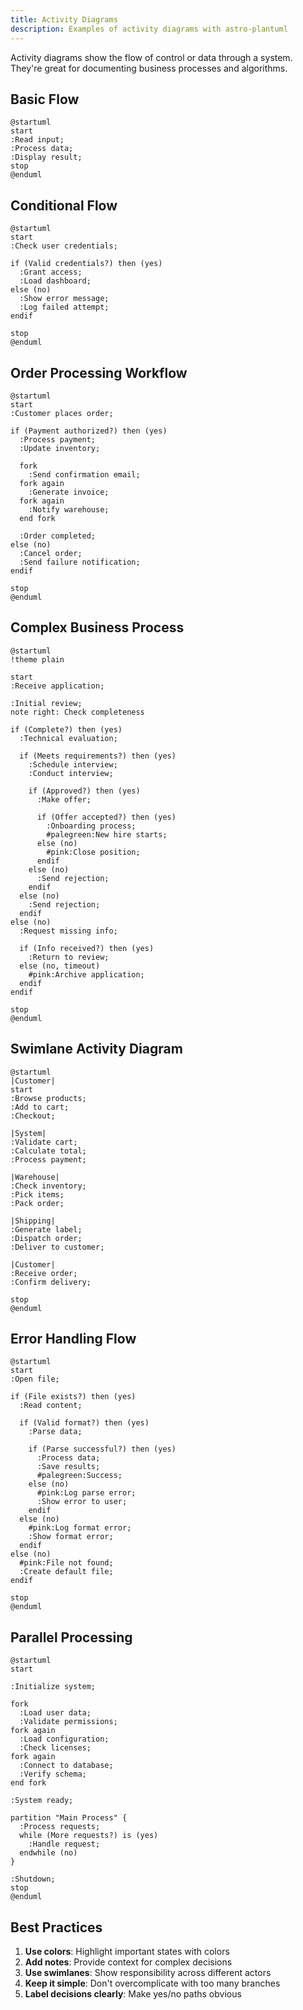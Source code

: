 ```yaml
---
title: Activity Diagrams
description: Examples of activity diagrams with astro-plantuml
---
```


Activity diagrams show the flow of control or data through a system. They're great for documenting business processes and algorithms.

## Basic Flow

```plantuml
@startuml
start
:Read input;
:Process data;
:Display result;
stop
@enduml
```

## Conditional Flow

```plantuml
@startuml
start
:Check user credentials;

if (Valid credentials?) then (yes)
  :Grant access;
  :Load dashboard;
else (no)
  :Show error message;
  :Log failed attempt;
endif

stop
@enduml
```

## Order Processing Workflow

```plantuml
@startuml
start
:Customer places order;

if (Payment authorized?) then (yes)
  :Process payment;
  :Update inventory;
  
  fork
    :Send confirmation email;
  fork again
    :Generate invoice;
  fork again
    :Notify warehouse;
  end fork
  
  :Order completed;
else (no)
  :Cancel order;
  :Send failure notification;
endif

stop
@enduml
```

## Complex Business Process

```plantuml
@startuml
!theme plain

start
:Receive application;

:Initial review;
note right: Check completeness

if (Complete?) then (yes)
  :Technical evaluation;
  
  if (Meets requirements?) then (yes)
    :Schedule interview;
    :Conduct interview;
    
    if (Approved?) then (yes)
      :Make offer;
      
      if (Offer accepted?) then (yes)
        :Onboarding process;
        #palegreen:New hire starts;
      else (no)
        #pink:Close position;
      endif
    else (no)
      :Send rejection;
    endif
  else (no)
    :Send rejection;
  endif
else (no)
  :Request missing info;
  
  if (Info received?) then (yes)
    :Return to review;
  else (no, timeout)
    #pink:Archive application;
  endif
endif

stop
@enduml
```

## Swimlane Activity Diagram

```plantuml
@startuml
|Customer|
start
:Browse products;
:Add to cart;
:Checkout;

|System|
:Validate cart;
:Calculate total;
:Process payment;

|Warehouse|
:Check inventory;
:Pick items;
:Pack order;

|Shipping|
:Generate label;
:Dispatch order;
:Deliver to customer;

|Customer|
:Receive order;
:Confirm delivery;

stop
@enduml
```

## Error Handling Flow

```plantuml
@startuml
start
:Open file;

if (File exists?) then (yes)
  :Read content;
  
  if (Valid format?) then (yes)
    :Parse data;
    
    if (Parse successful?) then (yes)
      :Process data;
      :Save results;
      #palegreen:Success;
    else (no)
      #pink:Log parse error;
      :Show error to user;
    endif
  else (no)
    #pink:Log format error;
    :Show format error;
  endif
else (no)
  #pink:File not found;
  :Create default file;
endif

stop
@enduml
```

## Parallel Processing

```plantuml
@startuml
start

:Initialize system;

fork
  :Load user data;
  :Validate permissions;
fork again
  :Load configuration;
  :Check licenses;
fork again
  :Connect to database;
  :Verify schema;
end fork

:System ready;

partition "Main Process" {
  :Process requests;
  while (More requests?) is (yes)
    :Handle request;
  endwhile (no)
}

:Shutdown;
stop
@enduml
```

## Best Practices

1. **Use colors**: Highlight important states with colors
2. **Add notes**: Provide context for complex decisions
3. **Use swimlanes**: Show responsibility across different actors
4. **Keep it simple**: Don't overcomplicate with too many branches
5. **Label decisions clearly**: Make yes/no paths obvious